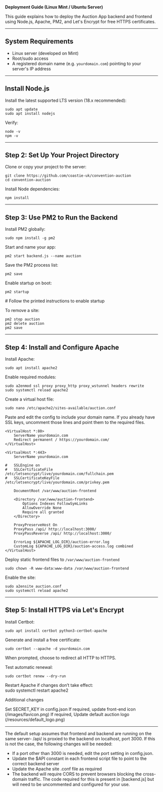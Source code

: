 **Deployment Guide (Linux Mint / Ubuntu Server)**

This guide explains how to deploy the Auction App backend and frontend using Node.js, Apache, PM2, and Let's Encrypt for free HTTPS certificates.

---

## **System Requirements**

* Linux server (developed on Mint) 
* Root/sudo access  
* A registered domain name (e.g. `yourdomain.com`) pointing to your server's IP address

---

##  **Install Node.js**

Install the latest supported LTS version (18.x recommended):

    sudo apt update  
    sudo apt install nodejs

Verify:

    node -v  
    npm -v

---

## **Step 2: Set Up Your Project Directory**

Clone or copy your project to the server:

    git clone https://github.com/coastie-uk/convention-auction 
    cd convention-auction

Install Node dependencies:

    npm install

---

## **Step 3: Use PM2 to Run the Backend**

Install PM2 globally:

    sudo npm install -g pm2

Start and name your app:

    pm2 start backend.js --name auction

Save the PM2 process list:

    pm2 save

Enable startup on boot:

    pm2 startup  
\# Follow the printed instructions to enable startup

To remove a site:

    pm2 stop auction  
    pm2 delete auction  
    pm2 save

---

## **Step 4: Install and Configure Apache**

Install Apache:

    sudo apt install apache2

Enable required modules:

    sudo a2enmod ssl proxy proxy_http proxy_wstunnel headers rewrite
    sudo systemctl reload apache2

Create a virtual host file:

    sudo nano /etc/apache2/sites-available/auction.conf

Paste and edit the config to include your domain name. If you already have SSL keys, uncomment those lines and point them to the required files.

```
<VirtualHost *:80>
    ServerName yourdomain.com
    Redirect permanent / https://yourdomain.com/
</VirtualHost>

<VirtualHost *:443>
    ServerName yourdomain.com

#   SSLEngine on
#   SSLCertificateFile /etc/letsencrypt/live/yourdomain.com/fullchain.pem
#   SSLCertificateKeyFile /etc/letsencrypt/live/yourdomain.com/privkey.pem

    DocumentRoot /var/www/auction-frontend

    <Directory /var/www/auction-frontend>
        Options Indexes FollowSymLinks
        AllowOverride None
        Require all granted
    </Directory>

    ProxyPreserveHost On
    ProxyPass /api/ http://localhost:3000/
    ProxyPassReverse /api/ http://localhost:3000/

    ErrorLog ${APACHE_LOG_DIR}/auction-error.log
    CustomLog ${APACHE_LOG_DIR}/auction-access.log combined
</VirtualHost>
```

Deploy static frontend files to `/var/www/auction-frontend`

    sudo chown -R www-data:www-data /var/www/auction-frontend

Enable the site:

    sudo a2ensite auction.conf  
    sudo systemctl reload apache2

---

## **Step 5: Install HTTPS via Let's Encrypt**

Install Certbot:

    sudo apt install certbot python3-certbot-apache

Generate and install a free certificate:

    sudo certbot --apache -d yourdomain.com

When prompted, choose to redirect all HTTP to HTTPS.

Test automatic renewal:

    sudo certbot renew --dry-run

Restart Apache if changes don’t take effect:  
    sudo systemctl restart apache2


Additional changes

Set SECRET_KEY in config.json
If required, update front-end icon (/images/favicon.png)
If required, Update default auction logo (/resources/default_logo.png)

---

The default setup assumes that frontend and backend are running on the same server- /api/ is proxied to the backend on localhost, port 3000\. If this is not the case, the following changes will be needed:

* If a port other than 3000 is needed, edit the port setting in config.json.
* Update the $API constant in each frontend script file to point to the correct backend server  
* Update the Apache site .conf file as required  
* The backend will require CORS to prevent browsers blocking the cross-domain traffic. The code required for this is present in [backend.js] but will need to be uncommented and configured for your use.




